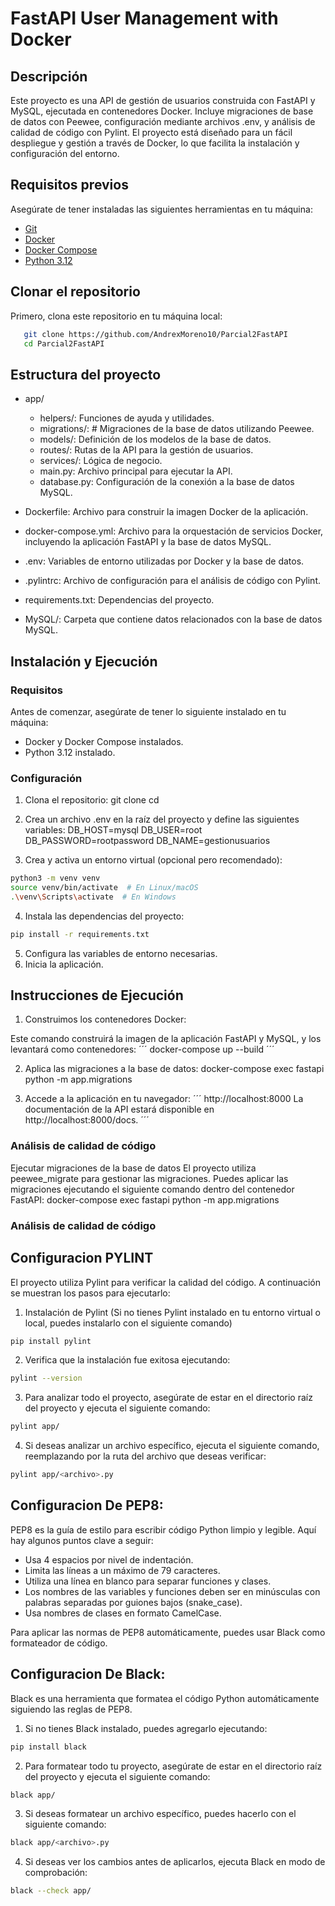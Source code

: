 # FastAPI User Management with Docker

## Descripción

Este proyecto es una API de gestión de usuarios construida con FastAPI y MySQL, ejecutada en contenedores Docker. Incluye migraciones de base de datos con Peewee, configuración mediante archivos .env, y análisis de calidad de código con Pylint. El proyecto está diseñado para un fácil despliegue y gestión a través de Docker, lo que facilita la instalación y configuración del entorno.


## Requisitos previos

Asegúrate de tener instaladas las siguientes herramientas en tu máquina:

- [Git](https://git-scm.com/)
- [Docker](https://www.docker.com/)
- [Docker Compose](https://docs.docker.com/compose/install/)
- [Python 3.12](https://www.python.org/)

## Clonar el repositorio

Primero, clona este repositorio en tu máquina local:

```bash
   git clone https://github.com/AndrexMoreno10/Parcial2FastAPI
   cd Parcial2FastAPI
```


## Estructura del proyecto

- app/
  - helpers/: Funciones de ayuda y utilidades.
  - migrations/: # Migraciones de la base de datos utilizando Peewee.
  - models/: Definición de los modelos de la base de datos.
  - routes/: Rutas de la API para la gestión de usuarios.
  - services/: Lógica de negocio.
  - main.py: Archivo principal para ejecutar la API.
  - database.py: Configuración de la conexión a la base de datos MySQL.
  
- Dockerfile: Archivo para construir la imagen Docker de la aplicación.
- docker-compose.yml: Archivo para la orquestación de servicios Docker, incluyendo la aplicación FastAPI y la base de datos MySQL.
- .env: Variables de entorno utilizadas por Docker y la base de datos.
- .pylintrc: Archivo de configuración para el análisis de código con Pylint.
- requirements.txt: Dependencias del proyecto.
- MySQL/: Carpeta que contiene datos relacionados con la base de datos MySQL.

## Instalación y Ejecución

### Requisitos

Antes de comenzar, asegúrate de tener lo siguiente instalado en tu máquina:

- Docker y Docker Compose instalados.
- Python 3.12 instalado.

### Configuración

1. Clona el repositorio:
   git clone <URL-del-repositorio>
   cd <nombre-del-repositorio>

2. Crea un archivo .env en la raíz del proyecto y define las siguientes variables:
    DB_HOST=mysql
    DB_USER=root
    DB_PASSWORD=rootpassword
    DB_NAME=gestionusuarios


3. Crea y activa un entorno virtual (opcional pero recomendado):
```bash
python3 -m venv venv
source venv/bin/activate  # En Linux/macOS
.\venv\Scripts\activate  # En Windows
```
4. Instala las dependencias del proyecto:
```bash
pip install -r requirements.txt
```
5. Configura las variables de entorno necesarias.
6. Inicia la aplicación.


## Instrucciones de Ejecución

1. Construimos los contenedores Docker: 

Este comando construirá la imagen de la aplicación FastAPI y MySQL, y los levantará como contenedores:
´´´
    docker-compose up --build
´´´

2. Aplica las migraciones a la base de datos:
    docker-compose exec fastapi python -m app.migrations

3. Accede a la aplicación en tu navegador:
´´´ 
http://localhost:8000
La documentación de la API estará disponible en http://localhost:8000/docs.
´´´

### Análisis de calidad de código
Ejecutar migraciones de la base de datos
El proyecto utiliza peewee_migrate para gestionar las migraciones. Puedes aplicar las migraciones ejecutando el siguiente comando dentro del contenedor FastAPI:
    docker-compose exec fastapi python -m app.migrations

    
### Análisis de calidad de código

## Configuracion PYLINT 
El proyecto utiliza Pylint para verificar la calidad del código. A continuación se muestran los pasos para ejecutarlo:


1. Instalación de Pylint (Si no tienes Pylint instalado en tu entorno virtual o local, puedes instalarlo con el siguiente comando)
```bash
pip install pylint
```

2. Verifica que la instalación fue exitosa ejecutando:
```bash
pylint --version
```

3. Para analizar todo el proyecto, asegúrate de estar en el directorio raíz del proyecto y ejecuta el siguiente comando:
```bash
pylint app/
```
4. Si deseas analizar un archivo específico, ejecuta el siguiente comando, reemplazando <archivo> por la ruta del archivo que deseas verificar:
```bash
pylint app/<archivo>.py
```

## Configuracion De PEP8:
PEP8 es la guía de estilo para escribir código Python limpio y legible. Aquí hay algunos puntos clave a seguir:

 - Usa 4 espacios por nivel de indentación.
 - Limita las líneas a un máximo de 79 caracteres.
 - Utiliza una línea en blanco para separar funciones y clases.
 - Los nombres de las variables y funciones deben ser en minúsculas con palabras separadas por guiones bajos (snake_case).
 - Usa nombres de clases en formato CamelCase.
   
Para aplicar las normas de PEP8 automáticamente, puedes usar Black como formateador de código.

## Configuracion De Black:
Black es una herramienta que formatea el código Python automáticamente siguiendo las reglas de PEP8.

1. Si no tienes Black instalado, puedes agregarlo ejecutando:
```bash
pip install black
```
2. Para formatear todo tu proyecto, asegúrate de estar en el directorio raíz del proyecto y ejecuta el siguiente comando:
```bash
black app/
```
3. Si deseas formatear un archivo específico, puedes hacerlo con el siguiente comando:
```bash
black app/<archivo>.py
```
4. Si deseas ver los cambios antes de aplicarlos, ejecuta Black en modo de comprobación:
```bash
black --check app/
```
